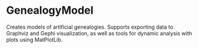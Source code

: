 # GenealogyModel
Creates models of artificial genealogies. Supports exporting data to Graphviz and Gephi visualization, as well as tools for dynamic analysis with plots using MatPlotLib.